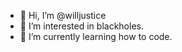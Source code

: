 - 👋 Hi, I’m @willjustice
- 👀 I’m interested in blackholes.
- 🌱 I’m currently learning how to code.

<!---
willjustice/willjustice is a ✨ special ✨ repository because its `README.md` (this file) appears on your GitHub profile.
You can click the Preview link to take a look at your changes.
--->
